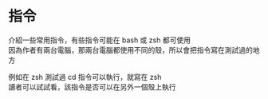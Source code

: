 # 指令

介紹一些常用指令，有些指令可能在 bash 或 zsh 都可使用  
因為作者有兩台電腦，那兩台電腦都使用不同的殼，所以會把指令寫在測試過的地方  


例如在 zsh 測試過 cd 指令可以執行，就寫在 zsh  
讀者可以試試看，該指令是否可以在另外一個殼上執行



